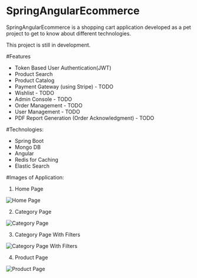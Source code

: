 # SpringAngularEcommerce
SpringAngularEcommerce is a shopping cart application developed as a pet project to get to know about different technologies.

This project is still in development.

#Features
- Token Based User Authentication(JWT)
- Product Search
- Product Catalog
- Payment Gateway (using Stripe) - TODO
- Wishlist - TODO
- Admin Console - TODO
- Order Management - TODO
- User Management - TODO
- PDF Report Generation (Order Acknowledgment) - TODO


#Technologies:
- Spring Boot
- Mongo DB
- Angular
- Redis for Caching
- Elastic Search

#Images of Application:
1. Home Page

![Home Page]()

2. Category Page

![Category Page]()

3. Category Page With Filters

![Category Page With Filters]()

4. Product Page

![Product Page]()


